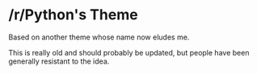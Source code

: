 /r/Python's Theme
=================

Based on another theme whose name now eludes me.

This is really old and should probably be updated, but people have been generally resistant to the idea.
